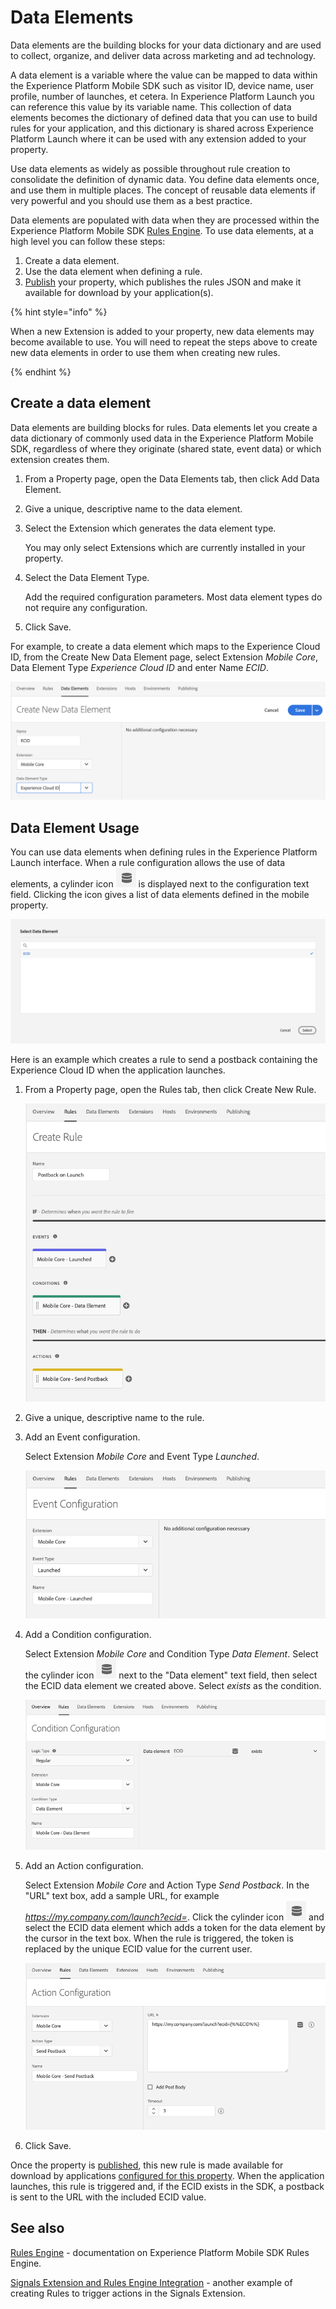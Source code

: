 # Data Elements

Data elements are the building blocks for your data dictionary and are used to collect, organize, and deliver data across marketing and ad technology.

A data element is a variable where the value can be mapped to data within the Experience Platform Mobile SDK such as visitor ID, device name, user profile, number of launches, et cetera. In Experience Platform Launch you can reference this value by its variable name. This collection of data elements becomes the dictionary of defined data that you can use to build rules for your application, and this dictionary is shared across Experience Platform Launch where it can be used with any extension added to your property.

Use data elements as widely as possible throughout rule creation to consolidate the definition of dynamic data. You define data elements once, and use them in multiple places. The concept of reusable data elements if very powerful and you should use them as a best practice.

Data elements are populated with data when they are processed within the Experience Platform Mobile SDK [Rules Engine](https://aep-sdks.gitbook.io/docs/using-mobile-extensions/mobile-core/rules-engine). To use data elements, at a high level you can follow these steps:

1. Create a data element.
2. Use the data element when defining a rule.
3. [Publish](https://docs.adobe.com/content/help/en/launch/using/reference/publish/overview.html) your property, which publishes the rules JSON and make it available for download by your application(s).

{% hint style="info" %}

When a new Extension is added to your property, new data elements may become available to use. You will need to repeat the steps above to create new data elements in order to use them when creating new rules.

{% endhint %}

## Create a data element

Data elements are building blocks for rules. Data elements let you create a data dictionary of commonly used data in the Experience Platform Mobile SDK, regardless of where they originate (shared state, event data) or which extension creates them.

1. From a Property page, open the Data Elements tab, then click Add Data Element.

2. Give a unique, descriptive name to the data element.

3. Select the Extension which generates the data element type. 

   You may only select Extensions which are currently installed in your property.

4. Select the Data Element Type. 

   Add the required configuration parameters. Most data element types do not require any configuration.

5. Click Save.

For example, to create a data element which maps to the Experience Cloud ID, from the Create New Data Element page, select Extension *Mobile Core*, Data Element Type *Experience Cloud ID* and enter Name *ECID*. 

![create ECID data element](../../.gitbook/assets/data-elements-create-data-element-ecid.png)

## Data Element Usage

You can use data elements when defining rules in the Experience Platform Launch interface. When a rule configuration allows the use of data elements, a cylinder icon ![cylinder icon](../../.gitbook/assets/data-elements-cylinder.png) is displayed next to the configuration text field. Clicking the icon gives a list of data elements defined in the mobile property.

![data element selection](../../.gitbook/assets/data-elements-select-data-element.png)

Here is an example which creates a rule to send a postback containing the Experience Cloud ID when the application launches.

1. From a Property page, open the Rules tab, then click Create New Rule.

   ![create rule](../../.gitbook/assets/data-elements-create-rule.png)

2. Give a unique, descriptive name to the rule.

3. Add an Event configuration. 

   Select Extension *Mobile Core* and Event Type *Launched*.

   ![event configuration](../../.gitbook/assets/data-elements-event-configuration.png)

4. Add a Condition configuration. 

   Select Extension *Mobile Core* and Condition Type *Data Element*. Select the cylinder icon ![cylinder icon](../../.gitbook/assets/data-elements-cylinder.png) next to the "Data element" text field, then select the ECID data element we created above. Select *exists* as the condition.

   ![condition configuration](../../.gitbook/assets/data-elements-condition-configuration.png)

5. Add an Action configuration. 

   Select Extension *Mobile Core* and Action Type *Send Postback*. In the "URL" text box, add a sample URL, for example *https://my.company.com/launch?ecid=*. Click the cylinder icon ![cylinder icon](../../.gitbook/assets/data-elements-cylinder.png) and select the ECID data element which adds a token for the data element by the cursor in the text box. When the rule is triggered, the token is replaced by the unique ECID value for the current user.

   ![action configuration](../../.gitbook/assets/data-elements-action-configuration.png)

6. Click Save.

Once the property is [published](https://aep-sdks.gitbook.io/docs/getting-started/create-a-mobile-property#publish-configuration), this new rule is made available for download by applications [configured for this property](https://aep-sdks.gitbook.io/docs/getting-started/initialize-the-sdk#configure-the-sdk-with-an-environment-id). When the application launches, this rule is triggered and, if the ECID exists in the SDK, a postback is sent to the URL with the included ECID value.

## See also

[Rules Engine](https://aep-sdks.gitbook.io/docs/using-mobile-extensions/mobile-core/rules-engine) - documentation on Experience Platform Mobile SDK Rules Engine.

[Signals Extension and Rules Engine Integration](https://aep-sdks.gitbook.io/docs/using-mobile-extensions/mobile-core/signals/signals-extension-and-rules-engine-integration) - another example of creating Rules to trigger actions in the Signals Extension.



